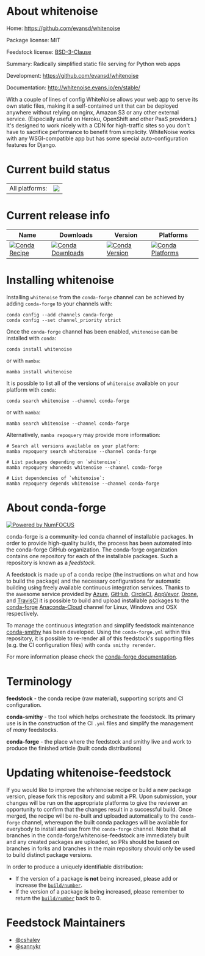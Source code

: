 About whitenoise
================

Home: https://github.com/evansd/whitenoise

Package license: MIT

Feedstock license: [BSD-3-Clause](https://github.com/conda-forge/whitenoise-feedstock/blob/main/LICENSE.txt)

Summary: Radically simplified static file serving for Python web apps

Development: https://github.com/evansd/whitenoise

Documentation: http://whitenoise.evans.io/en/stable/

With a couple of lines of config WhiteNoise allows your web app to serve its own static files,
making it a self-contained unit that can be deployed anywhere without relying on nginx, Amazon
S3 or any other external service. (Especially useful on Heroku, OpenShift and other PaaS providers.)
It's designed to work nicely with a CDN for high-traffic sites so you don't have to sacrifice
performance to benefit from simplicity. WhiteNoise works with any WSGI-compatible app but has some
special auto-configuration features for Django.


Current build status
====================


<table><tr><td>All platforms:</td>
    <td>
      <a href="https://dev.azure.com/conda-forge/feedstock-builds/_build/latest?definitionId=4922&branchName=main">
        <img src="https://dev.azure.com/conda-forge/feedstock-builds/_apis/build/status/whitenoise-feedstock?branchName=main">
      </a>
    </td>
  </tr>
</table>

Current release info
====================

| Name | Downloads | Version | Platforms |
| --- | --- | --- | --- |
| [![Conda Recipe](https://img.shields.io/badge/recipe-whitenoise-green.svg)](https://anaconda.org/conda-forge/whitenoise) | [![Conda Downloads](https://img.shields.io/conda/dn/conda-forge/whitenoise.svg)](https://anaconda.org/conda-forge/whitenoise) | [![Conda Version](https://img.shields.io/conda/vn/conda-forge/whitenoise.svg)](https://anaconda.org/conda-forge/whitenoise) | [![Conda Platforms](https://img.shields.io/conda/pn/conda-forge/whitenoise.svg)](https://anaconda.org/conda-forge/whitenoise) |

Installing whitenoise
=====================

Installing `whitenoise` from the `conda-forge` channel can be achieved by adding `conda-forge` to your channels with:

```
conda config --add channels conda-forge
conda config --set channel_priority strict
```

Once the `conda-forge` channel has been enabled, `whitenoise` can be installed with `conda`:

```
conda install whitenoise
```

or with `mamba`:

```
mamba install whitenoise
```

It is possible to list all of the versions of `whitenoise` available on your platform with `conda`:

```
conda search whitenoise --channel conda-forge
```

or with `mamba`:

```
mamba search whitenoise --channel conda-forge
```

Alternatively, `mamba repoquery` may provide more information:

```
# Search all versions available on your platform:
mamba repoquery search whitenoise --channel conda-forge

# List packages depending on `whitenoise`:
mamba repoquery whoneeds whitenoise --channel conda-forge

# List dependencies of `whitenoise`:
mamba repoquery depends whitenoise --channel conda-forge
```


About conda-forge
=================

[![Powered by
NumFOCUS](https://img.shields.io/badge/powered%20by-NumFOCUS-orange.svg?style=flat&colorA=E1523D&colorB=007D8A)](https://numfocus.org)

conda-forge is a community-led conda channel of installable packages.
In order to provide high-quality builds, the process has been automated into the
conda-forge GitHub organization. The conda-forge organization contains one repository
for each of the installable packages. Such a repository is known as a *feedstock*.

A feedstock is made up of a conda recipe (the instructions on what and how to build
the package) and the necessary configurations for automatic building using freely
available continuous integration services. Thanks to the awesome service provided by
[Azure](https://azure.microsoft.com/en-us/services/devops/), [GitHub](https://github.com/),
[CircleCI](https://circleci.com/), [AppVeyor](https://www.appveyor.com/),
[Drone](https://cloud.drone.io/welcome), and [TravisCI](https://travis-ci.com/)
it is possible to build and upload installable packages to the
[conda-forge](https://anaconda.org/conda-forge) [Anaconda-Cloud](https://anaconda.org/)
channel for Linux, Windows and OSX respectively.

To manage the continuous integration and simplify feedstock maintenance
[conda-smithy](https://github.com/conda-forge/conda-smithy) has been developed.
Using the ``conda-forge.yml`` within this repository, it is possible to re-render all of
this feedstock's supporting files (e.g. the CI configuration files) with ``conda smithy rerender``.

For more information please check the [conda-forge documentation](https://conda-forge.org/docs/).

Terminology
===========

**feedstock** - the conda recipe (raw material), supporting scripts and CI configuration.

**conda-smithy** - the tool which helps orchestrate the feedstock.
                   Its primary use is in the construction of the CI ``.yml`` files
                   and simplify the management of *many* feedstocks.

**conda-forge** - the place where the feedstock and smithy live and work to
                  produce the finished article (built conda distributions)


Updating whitenoise-feedstock
=============================

If you would like to improve the whitenoise recipe or build a new
package version, please fork this repository and submit a PR. Upon submission,
your changes will be run on the appropriate platforms to give the reviewer an
opportunity to confirm that the changes result in a successful build. Once
merged, the recipe will be re-built and uploaded automatically to the
`conda-forge` channel, whereupon the built conda packages will be available for
everybody to install and use from the `conda-forge` channel.
Note that all branches in the conda-forge/whitenoise-feedstock are
immediately built and any created packages are uploaded, so PRs should be based
on branches in forks and branches in the main repository should only be used to
build distinct package versions.

In order to produce a uniquely identifiable distribution:
 * If the version of a package **is not** being increased, please add or increase
   the [``build/number``](https://docs.conda.io/projects/conda-build/en/latest/resources/define-metadata.html#build-number-and-string).
 * If the version of a package **is** being increased, please remember to return
   the [``build/number``](https://docs.conda.io/projects/conda-build/en/latest/resources/define-metadata.html#build-number-and-string)
   back to 0.

Feedstock Maintainers
=====================

* [@cshaley](https://github.com/cshaley/)
* [@sannykr](https://github.com/sannykr/)


